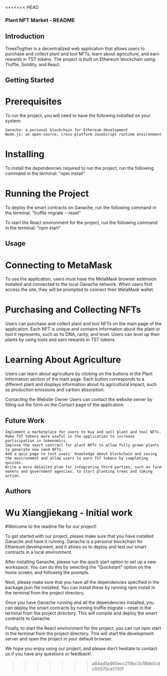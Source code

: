 <<<<<<< HEAD
### Plant NFT Market - README
## Introduction
TreesTogther is a decentralized web application that allows users to purchase and collect plant and tool NFTs, learn about agriculture, and earn rewards in TST tokens. The project is built on Ethereum blockchain using Truffle, Solidity, and React.

## Getting Started
# Prerequisites
To run the project, you will need to have the following installed on your system:

    Ganache: a personal blockchain for Ethereum development
    Node.js: an open-source, cross-platform JavaScript runtime environment
# Installing
To install the dependencies required to run the project, run the following command in the terminal:
"npm install"
# Running the Project
To deploy the smart contracts on Ganache, run the following command in the terminal:
"truffle migrate --reset"

To start the React environment for the project, run the following command in the terminal:
"npm start"

## Usage
# Connecting to MetaMask
To use the application, users must have the MetaMask browser extension installed and connected to the local Ganache network. When users first access the site, they will be prompted to connect their MetaMask wallet.

# Purchasing and Collecting NFTs
Users can purchase and collect plant and tool NFTs on the main page of the application. Each NFT is unique and contains information about the plant or tool it represents, such as its DNA, rarity, and level. Users can level up their plants by using tools and earn rewards in TST tokens.

# Learning About Agriculture
Users can learn about agriculture by clicking on the buttons in the Plant Information section of the main page. Each button corresponds to a different plant and displays information about its agricultural impact, such as production emissions and carbon absorption.

Contacting the Website Owner
Users can contact the website owner by filling out the form on the Contact page of the application.

## Future Work
    Implement a marketplace for users to buy and sell plant and tool NFTs.
    Make TST tokens more useful in the application to increase participation in tokenomics.
    Improve the smart contract for plant NFTs to allow fully grown plants to generate new seed NFTs.
    Add a quiz page to test users' knowledge about blockchain and saving the environment and allow users to earn TST tokens by completing quizzes.
    Write a more detailed plan for integrating third parties, such as farm owners and government agencies, to start planting trees and taking action.

## Authors
Wu Xiangjiekang - Initial work
=======
#Welcome to the readme file for our project!

To get started with our project, please make sure that you have installed Ganache and have it running. Ganache is a personal blockchain for Ethereum development, and it allows us to deploy and test our smart contracts in a local environment.

After installing Ganache, please run the quick start option to set up a new workspace. You can do this by selecting the "Quickstart" option on the home screen, and following the prompts.

Next, please make sure that you have all the dependencies specified in the package.json file installed. You can install these by running npm install in the terminal from the project directory.

Once you have Ganache running and all the dependencies installed, you can deploy the smart contracts by running truffle migrate --reset in the terminal from the project directory. This will compile and deploy the smart contracts to Ganache.

Finally, to start the React environment for the project, you can run npm start in the terminal from the project directory. This will start the development server and open the project in your default browser.

We hope you enjoy using our project, and please don't hesitate to contact us if you have any questions or feedback!
>>>>>>> a84ad1a465ecc219bc3cf8bb0cdc00570ce1750f
